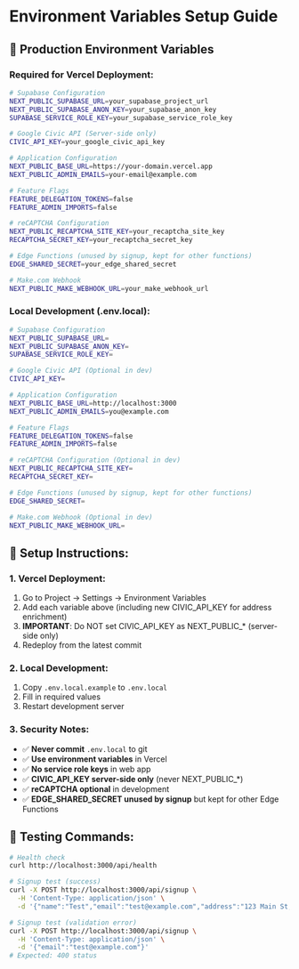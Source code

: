 # Environment Variables Setup Guide

## 🚀 **Production Environment Variables**

### **Required for Vercel Deployment:**

```bash
# Supabase Configuration
NEXT_PUBLIC_SUPABASE_URL=your_supabase_project_url
NEXT_PUBLIC_SUPABASE_ANON_KEY=your_supabase_anon_key
SUPABASE_SERVICE_ROLE_KEY=your_supabase_service_role_key

# Google Civic API (Server-side only)
CIVIC_API_KEY=your_google_civic_api_key

# Application Configuration
NEXT_PUBLIC_BASE_URL=https://your-domain.vercel.app
NEXT_PUBLIC_ADMIN_EMAILS=your-email@example.com

# Feature Flags
FEATURE_DELEGATION_TOKENS=false
FEATURE_ADMIN_IMPORTS=false

# reCAPTCHA Configuration
NEXT_PUBLIC_RECAPTCHA_SITE_KEY=your_recaptcha_site_key
RECAPTCHA_SECRET_KEY=your_recaptcha_secret_key

# Edge Functions (unused by signup, kept for other functions)
EDGE_SHARED_SECRET=your_edge_shared_secret

# Make.com Webhook
NEXT_PUBLIC_MAKE_WEBHOOK_URL=your_make_webhook_url
```

### **Local Development (.env.local):**

```bash
# Supabase Configuration
NEXT_PUBLIC_SUPABASE_URL=
NEXT_PUBLIC_SUPABASE_ANON_KEY=
SUPABASE_SERVICE_ROLE_KEY=

# Google Civic API (Optional in dev)
CIVIC_API_KEY=

# Application Configuration
NEXT_PUBLIC_BASE_URL=http://localhost:3000
NEXT_PUBLIC_ADMIN_EMAILS=you@example.com

# Feature Flags
FEATURE_DELEGATION_TOKENS=false
FEATURE_ADMIN_IMPORTS=false

# reCAPTCHA Configuration (Optional in dev)
NEXT_PUBLIC_RECAPTCHA_SITE_KEY=
RECAPTCHA_SECRET_KEY=

# Edge Functions (unused by signup, kept for other functions)
EDGE_SHARED_SECRET=

# Make.com Webhook (Optional in dev)
NEXT_PUBLIC_MAKE_WEBHOOK_URL=
```

## 🔧 **Setup Instructions:**

### **1. Vercel Deployment:**
1. Go to Project → Settings → Environment Variables
2. Add each variable above (including new CIVIC_API_KEY for address enrichment)
3. **IMPORTANT**: Do NOT set CIVIC_API_KEY as NEXT_PUBLIC_* (server-side only)
4. Redeploy from the latest commit

### **2. Local Development:**
1. Copy `.env.local.example` to `.env.local`
2. Fill in required values
3. Restart development server

### **3. Security Notes:**
- ✅ **Never commit** `.env.local` to git
- ✅ **Use environment variables** in Vercel
- ✅ **No service role keys** in web app
- ✅ **CIVIC_API_KEY server-side only** (never NEXT_PUBLIC_*)
- ✅ **reCAPTCHA optional** in development
- ✅ **EDGE_SHARED_SECRET unused by signup** but kept for other Edge Functions

## 🧪 **Testing Commands:**

```bash
# Health check
curl http://localhost:3000/api/health

# Signup test (success)
curl -X POST http://localhost:3000/api/signup \
  -H 'Content-Type: application/json' \
  -d '{"name":"Test","email":"test@example.com","address":"123 Main St, Columbus, OH 43215"}'

# Signup test (validation error)
curl -X POST http://localhost:3000/api/signup \
  -H 'Content-Type: application/json' \
  -d '{"email":"test@example.com"}'
# Expected: 400 status
```
